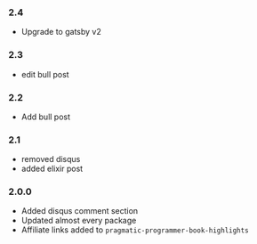 ### 2.4

- Upgrade to gatsby v2

### 2.3

- edit bull post

### 2.2

- Add bull post

### 2.1

- removed disqus
- added elixir post

### 2.0.0

- Added disqus comment section
- Updated almost every package
- Affiliate links added to `pragmatic-programmer-book-highlights`
